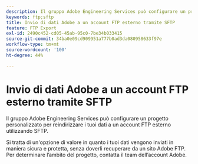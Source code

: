 ```yaml
---
description: Il gruppo Adobe Engineering Services può configurare un progetto personalizzato per reindirizzare i tuoi dati a un account FTP esterno utilizzando SFTP.
keywords: ftp;sftp
title: Invio di dati Adobe a un account FTP esterno tramite SFTP
feature: FTP Export
exl-id: 2490c452-cd05-45ab-95c0-7be34b033415
source-git-commit: 34ba0e09cd909951a777b0ad3da080958633f97e
workflow-type: tm+mt
source-wordcount: '100'
ht-degree: 44%

---
```


# Invio di dati Adobe a un account FTP esterno tramite SFTP

Il gruppo Adobe Engineering Services può configurare un progetto personalizzato per reindirizzare i tuoi dati a un account FTP esterno utilizzando SFTP.

Si tratta di un&#39;opzione di valore in quanto i tuoi dati vengono inviati in maniera sicura e protetta, senza doverli recuperare da un sito Adobe FTP. Per determinare l’ambito del progetto, contatta il team dell’account Adobe.
